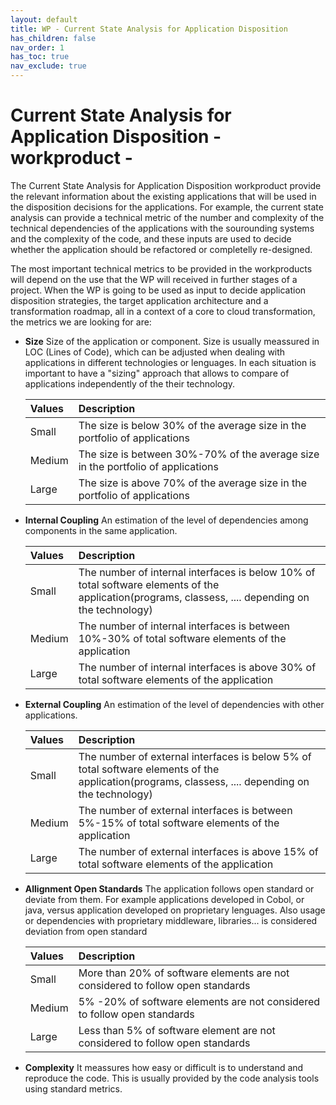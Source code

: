 ```yaml
---
layout: default
title: WP - Current State Analysis for Application Disposition
has_children: false
nav_order: 1
has_toc: true
nav_exclude: true
---
```


# Current State Analysis for Application Disposition - workproduct - 

The Current State Analysis for Application Disposition workproduct provide the relevant information about the existing applications that will be used in the disposition decisions for the applications. For example, the current state analysis can provide a technical metric of the number and complexity of the technical dependencies of the applications with the sourounding systems and the complexity of the code, and these inputs are used to decide whether the application should be refactored or completelly re-designed.

The most important technical metrics to be provided in the workproducts will depend on the use that the WP will received in further stages of a project. When the WP is going to be used as input to decide application disposition strategies, the target application architecture and a transformation roadmap, all in a context of a core to cloud transformation, the metrics we are looking for are:


* **Size** Size of the application or component. Size is usually meassured in LOC (Lines of Code), which can be adjusted when dealing with applications in different technologies or lenguages. In each situation is important to have a "sizing" approach that allows to compare of applications independently of the their technology.
  
    | Values | Description |
    |:--------------------|:---------------------------|
	| Small |  The size is below 30% of the average size in the portfolio of applications |
    | Medium | The size is between 30%-70% of the average size in the portfolio of applications |
    | Large |  The size is above 70% of the average size in the portfolio of applications |
    

* **Internal Coupling** An estimation of the level of dependencies among components in the same application. 

    | Values | Description |
    |:--------------------|:---------------------------|
	| Small |  The number of internal interfaces is below 10% of total software elements of the application(programs, classess, .... depending on the technology) |
    | Medium | The number of internal interfaces is between 10%-30% of total software elements of the application |
    | Large |   The number of internal interfaces is above 30% of total software elements of the application |
    

* **External Coupling** An estimation of the level of dependencies with other applications. 

    | Values | Description |
    |:--------------------|:---------------------------|
	| Small |  The number of external interfaces is below 5% of total software elements of the application(programs, classess, .... depending on the technology) |
    | Medium | The number of external interfaces is between 5%-15% of total software elements of the application |
    | Large |   The number of external interfaces is above 15% of total software elements of the application |
    

* **Allignment Open Standards** The application follows open standard or deviate from them. For example applications developed in Cobol, or java, versus application developed on proprietary lenguages. Also usage or dependencies with proprietary middleware, libraries... is considered deviation from open standard 

    | Values | Description |
    |:--------------------|:---------------------------|
	| Small |  More than 20% of software elements are not considered to follow open standards |
    | Medium | 5% -20% of software elements are not considered to follow open standards |
    | Large |  Less than 5% of software element are not considered to follow open standards |

   
* **Complexity** It meassures how easy or difficult is to understand and reproduce the code. This is usually provided by the code analysis tools using standard metrics.





